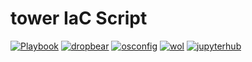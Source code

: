 # tower IaC Script

[![Playbook](https://github.com/zr123/tower-iac/actions/workflows/playbook.yml/badge.svg)](https://github.com/zr123/tower-iac/actions/workflows/playbook.yml)
[![dropbear](https://github.com/zr123/tower-iac/actions/workflows/dropbear.yml/badge.svg)](https://github.com/zr123/tower-iac/actions/workflows/dropbear.yml)
[![osconfig](https://github.com/zr123/tower-iac/actions/workflows/osconfig.yml/badge.svg)](https://github.com/zr123/tower-iac/actions/workflows/osconfig.yml)
[![wol](https://github.com/zr123/tower-iac/actions/workflows/wol.yml/badge.svg)](https://github.com/zr123/tower-iac/actions/workflows/wol.yml)
[![jupyterhub](https://github.com/zr123/tower-iac/actions/workflows/jupyterhub.yml/badge.svg)](https://github.com/zr123/tower-iac/actions/workflows/jupyterhub.yml)

